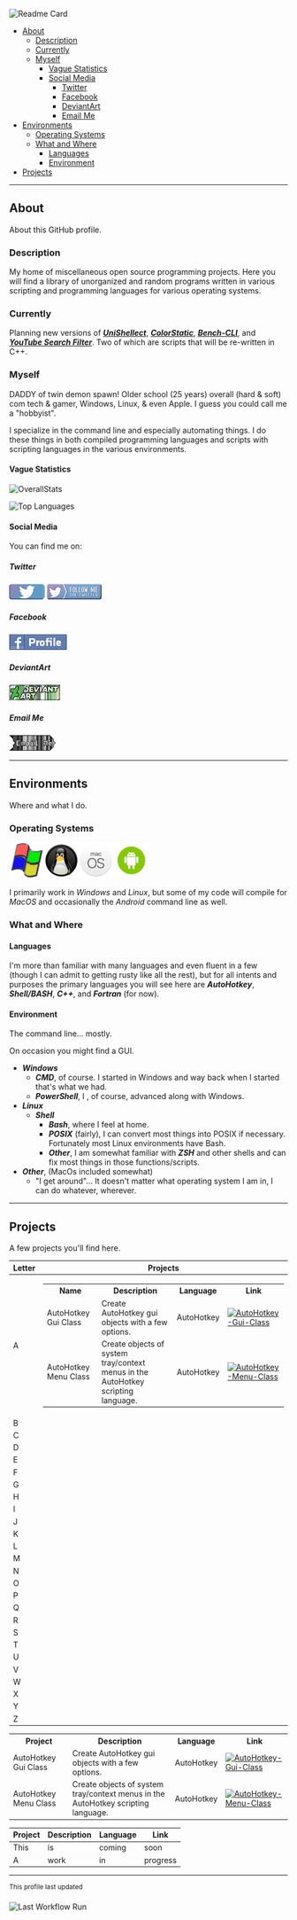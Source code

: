 ![Readme Card](https://github-readme-stats.vercel.app/api/pin/?username=Lateralus138&layout=compact&repo=Lateralus138&bg_color=1d1d1d&theme=vision-friendly-dark&border_radius=16&fg_color=e2d2e2)

- [About](#about)
  - [Description](#description)
  - [Currently](#currently)
  - [Myself](#myself)
    - [Vague Statistics](#vague-statistics)
    - [Social Media](#social-media)
      - [Twitter](#twitter)
      - [Facebook](#facebook)
      - [DeviantArt](#deviantart)
      - [Email Me](#email-me)
- [Environments](#environments)
  - [Operating Systems](#operating-systems)
  - [What and Where](#what-and-where)
    - [Languages](#languages)
    - [Environment](#environment)
- [Projects](#projects)

---

## About

About this GitHub profile.

### Description

My home of miscellaneous open source programming projects&#46; Here you will find a library of  unorganized and random programs written in various scripting and programming languages for various operating systems&#46;

### Currently

Planning new versions of [***UniShellect***](https://github.com/Lateralus138/UniShellect), [***ColorStatic***](https://github.com/Lateralus138/colorstatic-bash), [***Bench-CLI***](https://github.com/Lateralus138/bench-cli), and [***YouTube Search Filter***](https://github.com/Lateralus138/YouTubeSearchFilter)&#46; Two of which are scripts that will be re&#45;written in C&#43;&#43;&#46;

### Myself

DADDY of twin demon spawn&#33; Older school &#40;25 years&#41; overall &#40;hard &#38; soft&#41; com tech & gamer&#44; Windows&#44; Linux&#44; &#38; even Apple&#46; I guess you could call me a &#34;hobbyist&#34;&#46;

I specialize in the command line and especially automating things&#46; I do these things in both compiled programming languages and scripts with scripting languages in the various environments&#46;

#### Vague Statistics

![OverallStats](https://github-readme-stats.vercel.app/api?username=Lateralus138&show_icons=true&bg_color=1d1d1d&theme=vision-friendly-dark&border_radius=16&fg_color=e2d2e2)

![Top Languages](https://github-readme-stats.vercel.app/api/top-langs/?username=Lateralus138&layout=compact&bg_color=1d1d1d&hide=html,css,scss,makefile,javascript&langs_count=10&theme=vision-friendly-dark&border_radius=16&fg_color=e2d2e2)

#### Social Media

You can find me on&#58;

##### Twitter

[![Twitter Profile](docs/media/images/twitter_button.png)](https://twitter.com/TheFluxApex) [![Twitter Follow](docs/media/images/twitter_follow.png)](https://twitter.com/intent/user?screen_name=TheFluxApex)

##### Facebook

[![Facebook Profile](docs/media/images/fb_profile.png)](https://www.facebook.com/lateralus138)

##### DeviantArt

[![DeviantArt Profile](docs/media/images/deviantart_button.png)](https://www.deviantart.com/lateralus138)

##### Email Me

[![Email Me](docs/media/images/emailme_logo.png)](mailto:faithnomoread@yahoo.com)

---

## Environments

Where and what I do.

### Operating Systems

![Windows Logo](./docs/../images/windows_logo.png)![Linux Logo](./docs/../images/linux_logo.png)![MacOS Logo](./images/macos_logo.png)![Android Logo](docs/media/images/android_logo.png)

I primarily work in *Windows* and *Linux*&#44; but some of my code will compile for *MacOS* and occasionally the *Android* command line as well&#46;

### What and Where

#### Languages 

I&#39;m more than familiar with many languages and even fluent in a few &#40;though I can admit to getting rusty like all the rest&#41;&#44; but for all intents and purposes the primary languages you will see here are ***AutoHotkey***&#44; ***Shell&#47;BASH***&#44; ***C&#43;&#43;***&#44; and ***Fortran*** &#40;for now&#41;&#46;

#### Environment

The command line&#46;&#46;&#46; mostly&#46;

On occasion you might find a GUI&#46;

- ***Windows***
  - ***CMD***&#44; of course&#46; I started in Windows and way back when I started that's what we had&#46;
  - ***PowerShell***&#44; I &#44; of course&#44; advanced along with Windows&#46; 
- ***Linux***
  - ***Shell***
    - ***Bash***&#44; where I feel at home&#46;
    - ***POSIX*** &#40;fairly&#41;&#44; I can convert most things into POSIX if necessary&#46; Fortunately most Linux environments have Bash.
    - ***Other***&#44; I am somewhat familiar with ***ZSH*** and other shells and can fix most things in those functions&#47;scripts&#46;
- ***Other***&#44; &#40;MacOs included somewhat&#41; 
  - &#34;I get around&#34;&#46;&#46;&#46; It doesn&#39;t matter what operating system I am in, I can do whatever&#44; wherever&#46;

---

## Projects

A few projects you'll find here.

|Letter|Projects|
|:---|---|
|A|<table><tr><th>Name</th><th>Description</th><th>Language</th><th>Link</th></tr><tr><td>AutoHotkey Gui Class</td><td>Create AutoHotkey gui objects with a few options.</td><td>AutoHotkey</td><td><a href="https://github.com/Lateralus138/AutoHotkey-Gui-Class"><img src="https://img.shields.io/github/downloads/Lateralus138/AutoHotkey-Gui-Class/total?style=for-the-badge&amp;label=AHK-Gui-Class&amp;labelColor=1d1d1d" alt="AutoHotkey-Gui-Class"></a></td></tr><tr><td>AutoHotkey Menu Class</td><td>Create objects of system tray/context menus in the AutoHotkey scripting language.</td><td>AutoHotkey</td><td><p><a href="https://github.com/Lateralus138/AutoHotkey-Menu-Class"><img src="https://img.shields.io/github/downloads/Lateralus138/AutoHotkey-Menu-Class/total?style=for-the-badge&amp;label=AHK-Menu-Class&amp;labelColor=1d1d1d" alt="AutoHotkey-Menu-Class"></a></p></td></tr></table>|
|B||
|C||
|D||
|E||
|F||
|G||
|H||
|I||
|J||
|K||
|L||
|M||
|N||
|O||
|P||
|Q||
|R||
|S||
|T||
|U||
|V||
|W||
|X||
|Y||
|Z||

<table>
  <tr>
    <th>Project</th>
    <th>Description</th>
    <th>Language</th>
    <th>Link</th>
  </tr>
  <tr>
    <td>AutoHotkey Gui Class</td>
    <td>Create AutoHotkey gui objects with a few options.</td>
    <td>AutoHotkey</td>
    <td><a href="https://github.com/Lateralus138/AutoHotkey-Gui-Class"><img src="https://img.shields.io/github/downloads/Lateralus138/AutoHotkey-Gui-Class/total?style=for-the-badge&amp;label=AHK-Gui-Class&amp;labelColor=1d1d1d" alt="AutoHotkey-Gui-Class"></a></td>
  </tr>
  <tr>
    <td>AutoHotkey Menu Class</td>
    <td>Create objects of system tray/context menus in the AutoHotkey scripting language.</td>
    <td>AutoHotkey</td>
    <td><p><a href="https://github.com/Lateralus138/AutoHotkey-Menu-Class"><img src="https://img.shields.io/github/downloads/Lateralus138/AutoHotkey-Menu-Class/total?style=for-the-badge&amp;label=AHK-Menu-Class&amp;labelColor=1d1d1d" alt="AutoHotkey-Menu-Class"></a></p>
</td>
  </tr>
</table>

|Project|Description|Language|Link|
|---|---|---|---|
|This|is|coming|soon|
|A|work|in|progress|

---

<sup>This profile last updated</sup>

![Last Workflow Run](https://img.shields.io/endpoint?url=https://raw.githubusercontent.com/Lateralus138/Lateralus138/master/docs/json/workflow_timestamp.json&color=B54369&labelColor=222F38)
